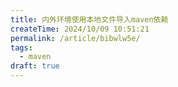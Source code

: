```yaml
---
title: 内外环境使用本地文件导入maven依赖
createTime: 2024/10/09 10:51:21
permalink: /article/bibwlw5e/
tags:
  - maven
draft: true
---
```

